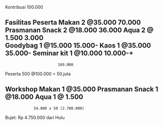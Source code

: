 Kontribusi					100.000

Fasilitas Peserta
Makan 		2	@35.000		 70.000 	Prasmanan
Snack		2	@18.000		 36.000
Aqua		2 	@ 1.500		  3.000	 
Goodybag	1 	@15.000	 	 15.000-
Kaos		1   @35.000  	 35.000-
Seminar kit	1 	@10.000  	 10.000-+
----------------------------------
							169.000

Peserta 500 @100.000 = 50.juta


Workshop
Makan 		1	@35.000 				Prasmanan
Snack		1	@18.000
Aqua		1 	@ 1.500
------------------------
				 54.000 x 50 (2.700.000)

Bujet: Rp 4.750.000	 dari Hulu